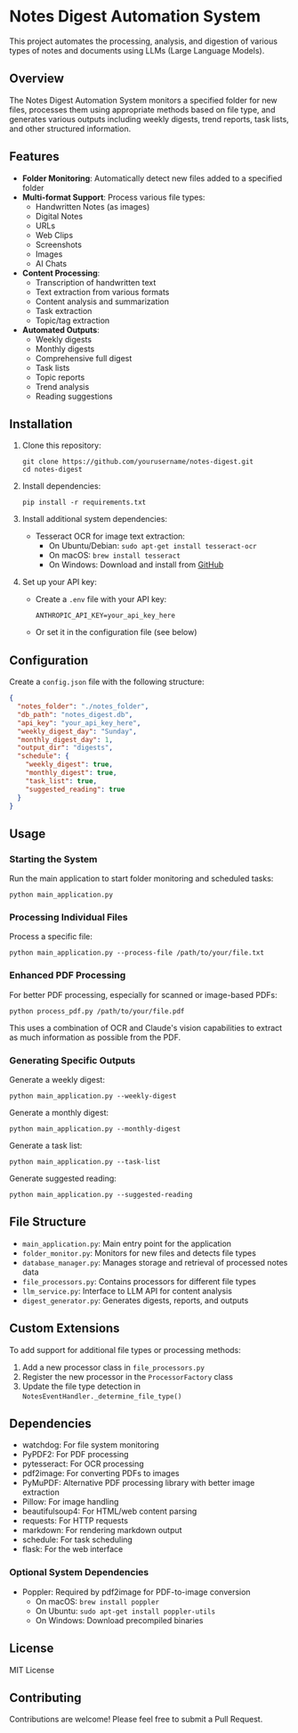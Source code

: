 # Notes Digest Automation System

This project automates the processing, analysis, and digestion of various types of notes and documents using LLMs (Large Language Models).

## Overview

The Notes Digest Automation System monitors a specified folder for new files, processes them using appropriate methods based on file type, and generates various outputs including weekly digests, trend reports, task lists, and other structured information.

## Features

- **Folder Monitoring**: Automatically detect new files added to a specified folder
- **Multi-format Support**: Process various file types:
  - Handwritten Notes (as images)
  - Digital Notes
  - URLs
  - Web Clips
  - Screenshots
  - Images
  - AI Chats
- **Content Processing**:
  - Transcription of handwritten text
  - Text extraction from various formats
  - Content analysis and summarization
  - Task extraction
  - Topic/tag extraction
- **Automated Outputs**:
  - Weekly digests
  - Monthly digests
  - Comprehensive full digest
  - Task lists
  - Topic reports
  - Trend analysis
  - Reading suggestions

## Installation

1. Clone this repository:
   ```
   git clone https://github.com/yourusername/notes-digest.git
   cd notes-digest
   ```

2. Install dependencies:
   ```
   pip install -r requirements.txt
   ```

3. Install additional system dependencies:
   - Tesseract OCR for image text extraction:
     - On Ubuntu/Debian: `sudo apt-get install tesseract-ocr`
     - On macOS: `brew install tesseract`
     - On Windows: Download and install from [GitHub](https://github.com/UB-Mannheim/tesseract/wiki)

4. Set up your API key:
   - Create a `.env` file with your API key:
     ```
     ANTHROPIC_API_KEY=your_api_key_here
     ```
   - Or set it in the configuration file (see below)

## Configuration

Create a `config.json` file with the following structure:

```json
{
  "notes_folder": "./notes_folder",
  "db_path": "notes_digest.db",
  "api_key": "your_api_key_here",
  "weekly_digest_day": "Sunday",
  "monthly_digest_day": 1,
  "output_dir": "digests",
  "schedule": {
    "weekly_digest": true,
    "monthly_digest": true,
    "task_list": true,
    "suggested_reading": true
  }
}
```

## Usage

### Starting the System

Run the main application to start folder monitoring and scheduled tasks:

```
python main_application.py
```

### Processing Individual Files

Process a specific file:

```
python main_application.py --process-file /path/to/your/file.txt
```

### Enhanced PDF Processing

For better PDF processing, especially for scanned or image-based PDFs:

```
python process_pdf.py /path/to/your/file.pdf
```

This uses a combination of OCR and Claude's vision capabilities to extract as much information as possible from the PDF.

### Generating Specific Outputs

Generate a weekly digest:

```
python main_application.py --weekly-digest
```

Generate a monthly digest:

```
python main_application.py --monthly-digest
```

Generate a task list:

```
python main_application.py --task-list
```

Generate suggested reading:

```
python main_application.py --suggested-reading
```

## File Structure

- `main_application.py`: Main entry point for the application
- `folder_monitor.py`: Monitors for new files and detects file types
- `database_manager.py`: Manages storage and retrieval of processed notes data
- `file_processors.py`: Contains processors for different file types
- `llm_service.py`: Interface to LLM API for content analysis
- `digest_generator.py`: Generates digests, reports, and outputs

## Custom Extensions

To add support for additional file types or processing methods:

1. Add a new processor class in `file_processors.py`
2. Register the new processor in the `ProcessorFactory` class
3. Update the file type detection in `NotesEventHandler._determine_file_type()`

## Dependencies

- watchdog: For file system monitoring
- PyPDF2: For PDF processing
- pytesseract: For OCR processing
- pdf2image: For converting PDFs to images
- PyMuPDF: Alternative PDF processing library with better image extraction
- Pillow: For image handling
- beautifulsoup4: For HTML/web content parsing
- requests: For HTTP requests
- markdown: For rendering markdown output
- schedule: For task scheduling
- flask: For the web interface

### Optional System Dependencies

- Poppler: Required by pdf2image for PDF-to-image conversion
  - On macOS: `brew install poppler`
  - On Ubuntu: `sudo apt-get install poppler-utils`
  - On Windows: Download precompiled binaries

## License

MIT License

## Contributing

Contributions are welcome! Please feel free to submit a Pull Request.
